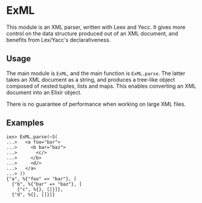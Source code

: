 # ExML

This module is an XML parser, written with Leex and Yecc.
It gives more control on the data structure produced out of an XML document, and benefits from Lex/Yacc's declarativeness.


## Usage

The main module is `ExML`, and the main function is `ExML.parse`.
The latter takes an XML document as a string, and produces a tree-like object composed of nested tuples, lists and maps.
This enables converting an XML document into an Elixir object.

There is no guarantee of performance when working on large XML files.


## Examples

```iex
iex> ExML.parse(~S(
...>   <a foo="bar">
...>     <b bar="baz">
...>       <c/>
...>     </b>
...>     <d/>
...>   </a>
...> ))
{"a", %{"foo" => "bar"}, [
  {"b", %{"bar" => "baz"}, [
    {"c", %{}, []}]},
  {"d", %{}, []}]}
```
